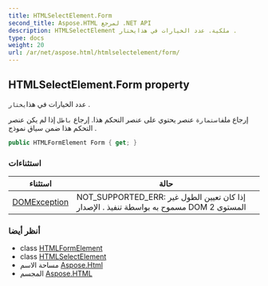 ```yaml
---
title: HTMLSelectElement.Form
second_title: Aspose.HTML لمرجع .NET API
description: HTMLSelectElement ملكية. عدد الخيارات في هذايختار .
type: docs
weight: 20
url: /ar/net/aspose.html/htmlselectelement/form/
---
```

## HTMLSelectElement.Form property

عدد الخيارات في هذا`يختار` .

إرجاع ملف`استمارة` عنصر يحتوي على عنصر التحكم هذا. إرجاع `باطل` إذا لم يكن عنصر التحكم هذا ضمن سياق نموذج .

```csharp
public HTMLFormElement Form { get; }
```

### استثناءات

| استثناء | حالة |
| --- | --- |
| [DOMException](../../../aspose.html.dom/domexception/) | NOT_SUPPORTED_ERR: إذا كان تعيين الطول غير مسموح به بواسطة تنفيذ . الإصدار DOM المستوى 2 |

### أنظر أيضا

* class [HTMLFormElement](../../htmlformelement/)
* class [HTMLSelectElement](../)
* مساحة الاسم [Aspose.Html](../../htmlselectelement/)
* المجسم [Aspose.HTML](../../../)


